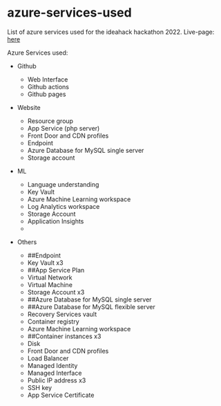 # azure-services-used
List of azure services used for the ideahack hackathon 2022. Live-page: [here](https://cmore-ideahack22.github.io/azure-services-used/)

Azure Services used:
- Github
  - Web Interface
  - Github actions
  - Github pages

- Website
    - Resource group
    - App Service (php server) 
    - Front Door and CDN profiles 
    - Endpoint 
    - Azure Database for MySQL single server 
    - Storage account 
    
- ML
  - Language understanding
  - Key Vault
  - Azure Machine Learning workspace
  - Log Analytics workspace
  - Storage Account
  - Application Insights
  - 
  
  
- Others
  - ##Endpoint
  - Key Vault x3
  - ##App Service Plan
  - Virtual Network
  - Virtual Machine
  - Storage Account x3
  - ##Azure Database for MySQL single server
  - ##Azure Database for MySQL flexible server
  - Recovery Services vault
  - Container registry
  - Azure Machine Learning workspace
  - ##Container instances x3
  - Disk
  - Front Door and CDN profiles
  - Load Balancer
  - Managed Identity
  - Managed Interface
  - Public IP address x3
  - SSH key
  - App Service Certificate

